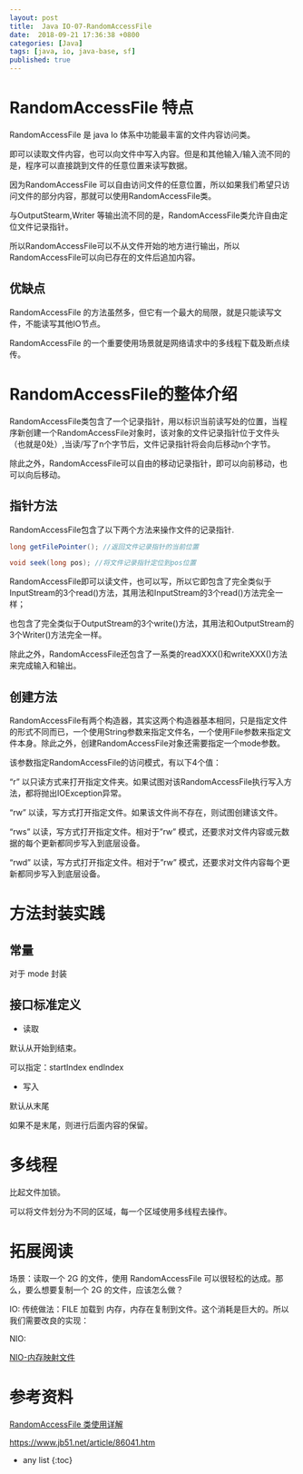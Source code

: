 ```yaml
---
layout: post
title:  Java IO-07-RandomAccessFile 
date:  2018-09-21 17:36:38 +0800
categories: [Java]
tags: [java, io, java-base, sf]
published: true
---
```


# RandomAccessFile 特点

RandomAccessFile 是 java Io 体系中功能最丰富的文件内容访问类。

即可以读取文件内容，也可以向文件中写入内容。但是和其他输入/输入流不同的是，程序可以直接跳到文件的任意位置来读写数据。 

因为RandomAccessFile 可以自由访问文件的任意位置，所以如果我们希望只访问文件的部分内容，那就可以使用RandomAccessFile类。 

与OutputStearm,Writer 等输出流不同的是，RandomAccessFile类允许自由定位文件记录指针。

所以RandomAccessFile可以不从文件开始的地方进行输出，所以RandomAccessFile可以向已存在的文件后追加内容。

## 优缺点

RandomAccessFile 的方法虽然多，但它有一个最大的局限，就是只能读写文件，不能读写其他IO节点。

RandomAccessFile 的一个重要使用场景就是网络请求中的多线程下载及断点续传。

# RandomAccessFile的整体介绍

RandomAccessFile类包含了一个记录指针，用以标识当前读写处的位置，当程序新创建一个RandomAccessFile对象时，该对象的文件记录指针位于文件头（也就是0处）,当读/写了n个字节后，文件记录指针将会向后移动n个字节。

除此之外，RandomAccessFile可以自由的移动记录指针，即可以向前移动，也可以向后移动。

## 指针方法

RandomAccessFile包含了以下两个方法来操作文件的记录指针.

```java
long getFilePointer(); //返回文件记录指针的当前位置

void seek(long pos); //将文件记录指针定位到pos位置
```

RandomAccessFile即可以读文件，也可以写，所以它即包含了完全类似于InputStream的3个read()方法，其用法和InputStream的3个read()方法完全一样；

也包含了完全类似于OutputStream的3个write()方法，其用法和OutputStream的3个Writer()方法完全一样。

除此之外，RandomAccessFile还包含了一系类的readXXX()和writeXXX()方法来完成输入和输出。

## 创建方法

RandomAccessFile有两个构造器，其实这两个构造器基本相同，只是指定文件的形式不同而已，一个使用String参数来指定文件名，一个使用File参数来指定文件本身。除此之外，创建RandomAccessFile对象还需要指定一个mode参数。

该参数指定RandomAccessFile的访问模式，有以下4个值：

“r” 以只读方式来打开指定文件夹。如果试图对该RandomAccessFile执行写入方法，都将抛出IOException异常。

“rw” 以读，写方式打开指定文件。如果该文件尚不存在，则试图创建该文件。

“rws” 以读，写方式打开指定文件。相对于”rw” 模式，还要求对文件内容或元数据的每个更新都同步写入到底层设备。

“rwd” 以读，写方式打开指定文件。相对于”rw” 模式，还要求对文件内容每个更新都同步写入到底层设备。

# 方法封装实践

## 常量

对于 mode 封装

## 接口标准定义

- 读取

默认从开始到结束。

可以指定：startIndex endIndex

- 写入

默认从末尾

如果不是末尾，则进行后面内容的保留。

# 多线程

比起文件加锁。

可以将文件划分为不同的区域，每一个区域使用多线程去操作。

# 拓展阅读

场景：读取一个 2G 的文件，使用 RandomAccessFile 可以很轻松的达成。那么，要么想要复制一个 2G 的文件，应该怎么做？

IO: 传统做法：FILE 加载到 内存，内存在复制到文件。这个消耗是巨大的。所以我们需要改良的实现：

NIO:

[NIO-内存映射文件]()

# 参考资料

[RandomAccessFile 类使用详解](https://blog.csdn.net/nightcurtis/article/details/51384126)

https://www.jb51.net/article/86041.htm

* any list
{:toc}